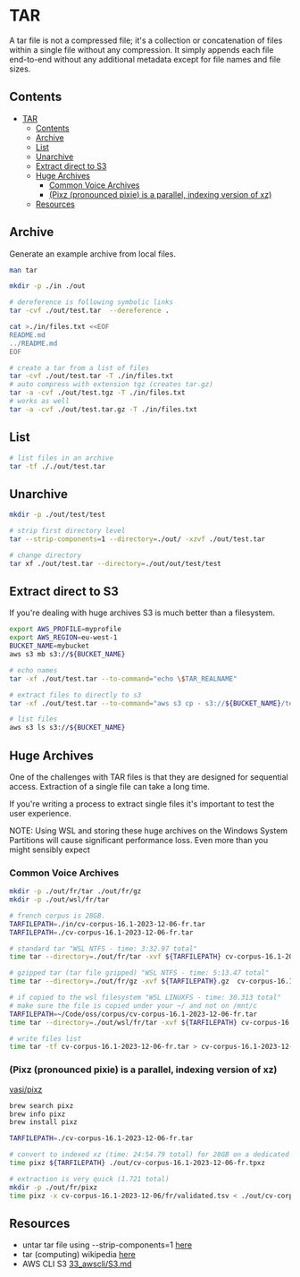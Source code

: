 # TAR

A tar file is not a compressed file; it's a collection or concatenation of files within a single file without any compression. It simply appends each file end-to-end without any additional metadata except for file names and file sizes.  

## Contents

- [TAR](#tar)
  - [Contents](#contents)
  - [Archive](#archive)
  - [List](#list)
  - [Unarchive](#unarchive)
  - [Extract direct to S3](#extract-direct-to-s3)
  - [Huge Archives](#huge-archives)
    - [Common Voice Archives](#common-voice-archives)
    - [(Pixz (pronounced pixie) is a parallel, indexing version of xz)](#pixz-pronounced-pixie-is-a-parallel-indexing-version-of-xz)
  - [Resources](#resources)

## Archive

Generate an example archive from local files.  

```sh
man tar 

mkdir -p ./in ./out

# dereference is following symbolic links
tar -cvf ./out/test.tar  --dereference .

cat >./in/files.txt <<EOF
README.md
../README.md
EOF

# create a tar from a list of files
tar -cvf ./out/test.tar -T ./in/files.txt
# auto compress with extension tgz (creates tar.gz)
tar -a -cvf ./out/test.tgz -T ./in/files.txt
# works as well
tar -a -cvf ./out/test.tar.gz -T ./in/files.txt
```

## List

```sh
# list files in an archive
tar -tf ././out/test.tar
```

## Unarchive

```sh
mkdir -p ./out/test/test

# strip first directory level 
tar --strip-components=1 --directory=./out/ -xzvf ./out/test.tar

# change directory
tar xf ./out/test.tar --directory=./out/out/test/test
```

## Extract direct to S3

If you're dealing with huge archives S3 is much better than a filesystem.  

```sh
export AWS_PROFILE=myprofile
export AWS_REGION=eu-west-1
BUCKET_NAME=mybucket
aws s3 mb s3://${BUCKET_NAME}

# echo names
tar -xf ./out/test.tar --to-command="echo \$TAR_REALNAME" 

# extract files to directly to s3
tar -xf ./out/test.tar --to-command="aws s3 cp - s3://${BUCKET_NAME}/test/\$TAR_REALNAME" 

# list files
aws s3 ls s3://${BUCKET_NAME}
```

## Huge Archives

One of the challenges with TAR files is that they are designed for sequential access. Extraction of a single file can take a long time.  

If you're writing a process to extract single files it's important to test the user experience.  

NOTE: Using WSL and storing these huge archives on the Windows System Partitions will cause significant performance loss. Even more than you might sensibly expect  

### Common Voice Archives

```sh
mkdir -p ./out/fr/tar ./out/fr/gz
mkdir -p ./out/wsl/fr/tar 

# french corpus is 28GB.
TARFILEPATH=./in/cv-corpus-16.1-2023-12-06-fr.tar
TARFILEPATH=./cv-corpus-16.1-2023-12-06-fr.tar

# standard tar "WSL NTFS - time: 3:32.97 total"
time tar --directory=./out/fr/tar -xvf ${TARFILEPATH} cv-corpus-16.1-2023-12-06/fr/validated.tsv

# gzipped tar (tar file gzipped) "WSL NTFS - time: 5:13.47 total"
time tar --directory=./out/fr/gz -xvf ${TARFILEPATH}.gz  cv-corpus-16.1-2023-12-06/fr/validated.tsv

# if copied to the wsl filesystem "WSL LINUXFS - time: 30.313 total"
# make sure the file is copied under your ~/ and not on /mnt/c
TARFILEPATH=~/Code/oss/corpus/cv-corpus-16.1-2023-12-06-fr.tar
time tar --directory=./out/wsl/fr/tar -xvf ${TARFILEPATH} cv-corpus-16.1-2023-12-06/fr/validated.tsv

# write files list
time tar -tf cv-corpus-16.1-2023-12-06-fr.tar > cv-corpus-16.1-2023-12-06-fr.tar.files.txt
```

### (Pixz (pronounced pixie) is a parallel, indexing version of xz)

[vasi/pixz](https://github.com/vasi/pixz)

```sh
brew search pixz
brew info pixz
brew install pixz

TARFILEPATH=./cv-corpus-16.1-2023-12-06-fr.tar

# convert to indexed xz (time: 24:54.79 total) for 28GB on a dedicated linux box
time pixz ${TARFILEPATH} ./out/cv-corpus-16.1-2023-12-06-fr.tpxz

# extraction is very quick (1.721 total)
mkdir -p ./out/fr/pixz
time pixz -x cv-corpus-16.1-2023-12-06/fr/validated.tsv < ./out/cv-corpus-16.1-2023-12-06-fr.tpxz > ./out/fr/pixz/validated.tsv
```

## Resources

* untar tar file using --strip-components=1 [here](https://stackoverflow.com/questions/41243174/untar-tar-file-using-strip-components-1)
* tar (computing) wikipedia [here](https://en.wikipedia.org/wiki/Tar_(computing))  
* AWS CLI S3 [33_awscli/S3.md](../33_awscli/S3.md)  
